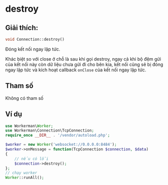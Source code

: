 # destroy
## Giải thích:
```php
void Connection::destroy()
```

Đóng kết nối ngay lập tức.

Khác biệt so với close ở chỗ là sau khi gọi destroy, ngay cả khi bộ đệm gửi của kết nối này còn dữ liệu chưa gửi đi cho bên kia, kết nối cũng sẽ bị đóng ngay lập tức và kích hoạt callback ```onClose``` của kết nối ngay lập tức.

## Tham số

Không có tham số


## Ví dụ

```php
use Workerman\Worker;
use Workerman\Connection\TcpConnection;
require_once __DIR__ . '/vendor/autoload.php';

$worker = new Worker('websocket://0.0.0.0:8484');
$worker->onMessage = function(TcpConnection $connection, $data)
{
    // nếu có lỗi
    $connection->destroy();
};
// chạy worker
Worker::runAll();
```
